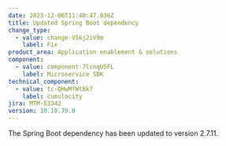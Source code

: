```yaml
---
date: 2023-12-06T11:40:47.036Z
title: Updated Spring Boot dependency
change_type:
  - value: change-VSkj2iV9m
    label: Fix
product_area: Application enablement & solutions
component:
  - value: component-7lcnqU5FL
    label: Microservice SDK
technical_component:
  - value: tc-QHwMfWtBk7
    label: cumulocity
jira: MTM-53342
version: 10.18.79.0
---
```

The Spring Boot dependency has been updated to version 2.7.11.
